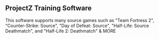 ## ProjectZ Training Software
This software supports many source games such as "Team Fortress 2", "Counter-Strike: Source", "Day of Defeat: Source", "Half-Life: Source Deathmatch", and "Half-Life 2: Deathmatch" & MORE
